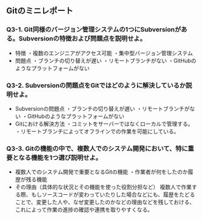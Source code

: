 ## Gitのミニレポート
### Q3-1. Git同様のバージョン管理システムの1つにSubversionがある。Subversionの特徴および問題点を説明せよ。
* 特徴
・複数のエンジニアがアクセス可能
・集中型バージョン管理システム
* 問題点
・ブランチの切り替えが遅い
・リモートブランチがない
・GitHubのようなプラットフォームがない
### Q3-2. Subversionの問題点をGitではどのように解決しているか説明せよ。
* Subversionの問題点
・ブランチの切り替えが遅い
・リモートブランチがない
・GitHubのようなプラットフォームがない
* Gitにおける解決方法
・コミットをサーバーではなくローカルで管理する。
・リモートブランチによってオフラインでの作業を可能にしている。  
### Q3-3. Gitの機能の中で、複数人でのシステム開発において、特に重要となる機能を1つ選び説明せよ。
* 複数人でのシステム開発で重要となるGitの機能
・作業者が何をしたのか履歴が残る機能
* その理由（具体的な状況とその機能を使った役割分担など）
複数人で作業する際、もしソースコードが変わっていたりした場合などにも、履歴をたどることで、変更した人や、なぜ変更したのかなどの理由などを残しておける、これによって作業の進捗の確認や連携を取りやすくなる。
